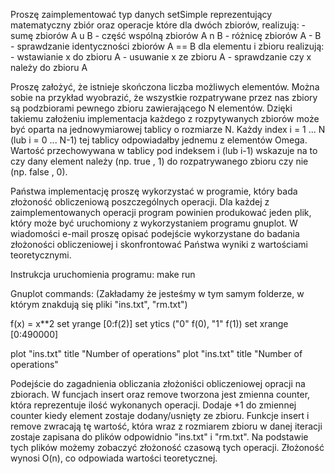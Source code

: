 Proszę zaimplementować typ danych setSimple reprezentujący matematyczny zbiór oraz operacje które dla dwóch zbiorów, realizują:
    - sumę zbiorów A u B
    - część wspólną zbiorów A n B
    - różnicę zbiorów A - B
    - sprawdzanie identyczności zbiorów A == B
    dla elementu  i zbioru  realizują:
        - wstawianie x do zbioru A
        - usuwanie x ze zbioru A
        - sprawdzanie czy x należy do zbioru A

Proszę założyć, że istnieje skończona liczba  możliwych elementów. Można sobie na przykład wyobrazić, że wszystkie rozpatrywane przez nas zbiory są podzbiorami pewnego zbioru  zawierającego N elementów. Dzięki takiemu założeniu implementacja każdego z rozpytywanych zbiorów może być oparta na jednowymiarowej tablicy o rozmiarze N. Każdy index i = 1 ... N (lub i = 0 ... N-1) tej tablicy odpowiadałby jednemu z elementów Omega. Wartość przechowywana w tablicy pod indeksem  i (lub i-1) wskazuje na to czy dany element należy (np. true , 1) do rozpatrywanego zbioru czy nie (np. false , 0).


Państwa implementację proszę wykorzystać w programie, który bada złożoność obliczeniową poszczególnych operacji. Dla każdej z zaimplementowanych operacji program powinien produkować jeden plik, który może być uruchomiony z wykorzystaniem programu gnuplot. W wiadomości e-mail proszę opisać podejście wykorzystane do badania złożoności obliczeniowej i skonfrontować Państwa wyniki z wartościami teoretycznymi.

Instrukcja uruchomienia programu:
    make run

Gnuplot commands:
 (Zakładamy że jesteśmy w tym samym folderze, w którym znakdują się pliki "ins.txt", "rm.txt")

 f(x) = x**2 
 set yrange [0:f(2)]
 set ytics ("0" f(0), "1" f(1)) 
 set xrange [0:490000] 

 plot "ins.txt" title "Number of operations"
 plot "ins.txt" title "Number of operations"

Podejście do zagadnienia obliczania złożoniści obliczeniowej opracji na zbiorach.
    W funcjach insert oraz remove tworzona jest zmienna counter, która reprezentuje ilość wykonanych operacji. Dodaje +1 do zmiennej counter kiedy element zostaje dodany/usnięty ze zbioru. Funkcje insert i remove zwracają tę wartość, która wraz z rozmiarem zbioru w danej iteracji zostaje zapisana do plików odpowidnio "ins.txt" i "rm.txt". Na podstawie tych plików możemy zobaczyć złożoność czasową tych operacji. Złożoność wynosi O(n), co odpowiada wartości teoretycznej.
